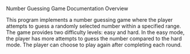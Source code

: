 Number Guessing Game Documentation
Overview

This program implements a number guessing game where the player attempts to guess a randomly selected number within a specified range. The game provides two difficulty levels: easy and hard. In the easy mode, the player has more attempts to guess the number compared to the hard mode. The player can choose to play again after completing each round.